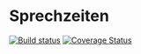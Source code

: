 # Sprechzeiten

[![Build status](https://api.travis-ci.org/HermannDppes/sprechzeiten.svg?branch=master)](https://travis-ci.org/HermannDppes/sprechzeiten)
[![Coverage Status](https://coveralls.io/repos/github/HermannDppes/sprechzeiten/badge.svg?branch=master)](https://coveralls.io/github/HermannDppes/sprechzeiten?branch=master)
